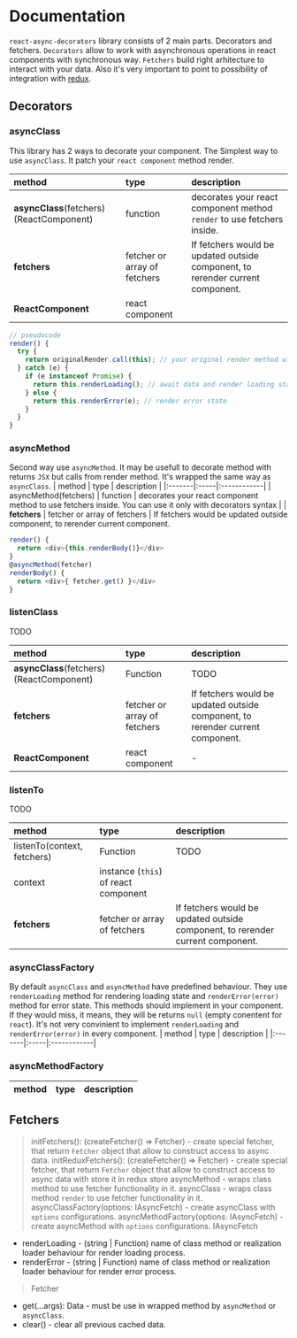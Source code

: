 
# Documentation

`react-async-decorators` library consists of 2 main parts. Decorators and fetchers. `Decorators` allow to work with asynchronous operations in react components with synchronous way. `Fetchers` build right arhitecture to interact with your data. Also it's very important to point to possibility of integration with [redux](https://redux.js.org/).

## Decorators

### asyncClass

This library has 2 ways to decorate your component. The Simplest way to use `asyncClass`. It patch your `react component` method render.

| method | type | description |
|:-------|:-----|:------------|
| **asyncClass**(fetchers)(ReactComponent) | function | decorates your react component method `render` to use fetchers inside. |
| **fetchers** | fetcher or array of fetchers | If fetchers would be updated outside component, to rerender current component. |
| **ReactComponent** | react component | |

```js
// pseudocode
render() {
  try {
    return originalRender.call(this); // your original render method with fetchers calling
  } catch (e) {
    if (e instanceof Promise) {
      return this.renderLoading(); // await data and render loading state
    } else {
      return this.renderError(e); // render error state
    }
  }
}
```

### asyncMethod

Second way use `asyncMethod`. It may be usefull to decorate method with returns `JSX` but calls from render method. It's wrapped the same way as `asyncClass`.
| method | type | description |
|:-------|:-----|:------------|
| asyncMethod(fetchers) | function | decorates your react component method to use fetchers inside. You can use it only with decorators syntax |
| **fetchers** | fetcher or array of fetchers | If fetchers would be updated outside component, to rerender current component. 

```js
render() {
  return <div>{this.renderBody()}</div>
}
@asyncMethod(fetcher)
renderBody() {
  return <div>{ fetcher.get() }</div>
}
```

### listenClass
TODO

| method | type | description |
|:-------|:-----|:------------|
| **asyncClass**(fetchers)(ReactComponent) | Function | TODO |
| **fetchers** | fetcher or array of fetchers | If fetchers would be updated outside component, to rerender current component. |
| **ReactComponent** | react component | - |


### listenTo
TODO

| method | type | description |
|:-------|:-----|:------------|
| listenTo(context, fetchers) | Function |  TODO |
| context | instance (`this`) of react component | 
| **fetchers** | fetcher or array of fetchers | If fetchers would be updated outside component, to rerender current component. |

### asyncClassFactory
By default `asyncClass` and `asyncMethod` have predefined behaviour. They use `renderLoading` method for rendering loading state and `renderError(error)` method for error state. This methods should implement in your component. If they would miss, it means, they will be returns `null` (empty conentent for `react`). It's not very convinient to implement `renderLoading` and `renderError(error)` in every component.
| method | type | description |
|:-------|:-----|:------------|


### asyncMethodFactory
| method | type | description |
|:-------|:-----|:------------|



## Fetchers

> initFetchers(): (createFetcher() => Fetcher) - create special fetcher, that return `Fetcher` object that allow to construct access to async data.
> initReduxFetchers(): (createFetcher() => Fetcher) - create special fetcher, that return `Fetcher` object that allow to construct access to async data with store it in redux store
> asyncMethod - wraps class method to use fetcher functionality in it.
> asyncClass - wraps class method `render` to use fetcher functionality in it.
> asyncClassFactory(options: IAsyncFetch) - create asyncClass with `options` configurations.
> asyncMethodFactory(options: IAsyncFetch) - create asyncMethod with `options` configurations.
> IAsyncFetch
- renderLoading - (string | Function) name of class method or realization loader behaviour for render loading process.
- renderError - (string | Function) name of class method or realization loader behaviour for render error process.
> Fetcher
- get(...args): Data - must be use in wrapped method by `asyncMethod` or `asyncClass`.
- clear() - clear all previous cached data.
